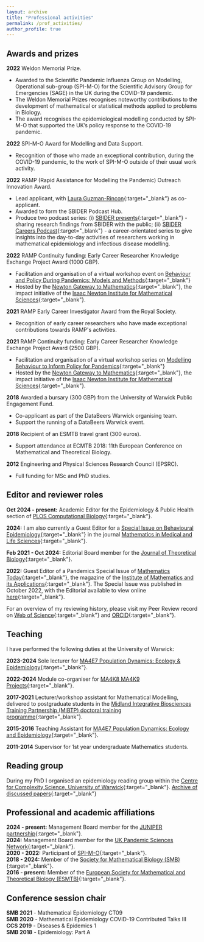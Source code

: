 ```yaml
---
layout: archive
title: "Professional activities"
permalink: /prof_activities/
author_profile: true
---
```


[MIBTP_link]: https://warwick.ac.uk/fac/cross_fac/mibtp/
[PopnDyn_link]: https://warwick.ac.uk/fac/sci/maths/undergrad/ughandbook/year4/ma4e7/
[readgroup_link]: https://warwick.ac.uk/fac/cross_fac/complexity/people/students/dtc/students2012/hill/epi_reading_group/
[Publons_link]: https://publons.com/author/1514993/edward-m-hill
[WOS_link]: https://www.webofscience.com/wos/author/record/172620
[ORCID_link]: https://orcid.org/0000-0002-2992-2004
[JTB_link]: https://www.journals.elsevier.com/journal-of-theoretical-biology

## Awards and prizes

**2022** Weldon Memorial Prize.

* Awarded to the Scientific Pandemic Influenza Group on Modelling, Operational sub-group (SPI-M-O) for the Scientific Advisory Group for Emergencies (SAGE) in the UK during the COVID-19 pandemic.
* The Weldon Memorial Prizes recognises noteworthy contributions to the development of mathematical or statistical methods applied to problems in Biology.
* The award recognises the epidemiological modelling conducted by SPI-M-O that supported the UK’s policy response to the COVID-19 pandemic.

**2022** SPI-M-O Award for Modelling and Data Support.

* Recognition of those who made an exceptional contribution, during the COVID-19 pandemic, to the work of SPI-M-O outside of their usual work activity.

**2022** RAMP (Rapid Assistance for Modelling the Pandemic) Outreach Innovation Award.

* Lead applicant, with [Laura Guzman-Rincon](https://warwick.ac.uk/fac/sci/mathsys/people/students/2015intake/guzmanrincon/){:target="_blank"} as co-applicant.
* Awarded to form the SBIDER Podcast Hub.
* Produce two podcast series: (i) [SBIDER presents](https://sbiderpresents.podbean.com){:target="_blank"} - sharing research findings from SBIDER with the public; (ii) [SBIDER Careers Podcast](https://sbidercareerspodcast.podbean.com){:target="_blank"} - a career-orientated series to give insights into the day-to-day activities of researchers working in mathematical epidemiology and infectious disease modelling.

**2022** RAMP Continuity funding: Early Career Researcher Knowledge Exchange Project Award (1000 GBP).

* Facilitation and organisation of a virtual workshop event on [Behaviour and Policy During Pandemics: Models and Methods](https://gateway.newton.ac.uk/event/tgm114){:target="_blank"}
* Hosted by the [Newton Gateway to Mathematics](https://gateway.newton.ac.uk/about){:target="_blank"}, the impact initiative of the [Isaac Newton Institute for Mathematical Sciences](https://www.newton.ac.uk/){:target="_blank"}.

**2021** RAMP Early Career Investigator Award from the Royal Society.

* Recognition of early career researchers who have made exceptional contributions towards RAMP's activities.

**2021** RAMP Continuity funding: Early Career Researcher Knowledge Exchange Project Award (2500 GBP).

* Facilitation and organisation of a virtual workshop series on [Modelling Behaviour to Inform Policy for Pandemics](https://gateway.newton.ac.uk/event/tgm103){:target="_blank"}
* Hosted by the [Newton Gateway to Mathematics](https://gateway.newton.ac.uk/about){:target="_blank"}, the impact initiative of the [Isaac Newton Institute for Mathematical Sciences](https://www.newton.ac.uk/){:target="_blank"}.

**2018** Awarded a bursary (300 GBP) from the University of Warwick Public Engagement Fund.

* Co-applicant as part of the DataBeers Warwick organising team.
* Support the running of a DataBeers Warwick event.

**2018** Recipient of an ESMTB travel grant (300 euros).

* Support attendance at ECMTB 2018: 11th European Conference on Mathematical and Theoretical Biology.

**2012** Engineering and Physical Sciences Research Council (EPSRC).

* Full funding for MSc and PhD studies.


## Editor and reviewer roles

**Oct 2024 - present:** Academic Editor for the Epidemiology & Public Health section of [PLOS Computational Biology](https://journals.plos.org/ploscompbiol/){:target="_blank"}.

**2024:** I am also currently a Guest Editor for a [Special Issue on Behavioural Epidemiology](https://www.tandfonline.com/doi/full/10.1080/29937574.2024.2321740){:target="_blank"} in the journal [Mathematics in Medical and Life Sciences](https://www.tandfonline.com/journals/tmls20){:target="_blank"}.

**Feb 2021 - Oct 2024:** Editorial Board member for the [Journal of Theoretical Biology][JTB_link]{:target="_blank"}.

**2022:** Guest Editor of a Pandemics Special Issue of [Mathematics Today](https://ima.org.uk/publications/mathematics-today/){:target="_blank"}, the magazine of the [Institute of Mathematics and its Applications](https://ima.org.uk/about-us/){:target="_blank"}. The Special Issue was published in October 2022, with the Editorial available to view online [here](https://ima.org.uk/20322/pandemics-special-issue-editorial/){:target="_blank"}.

For an overview of my reviewing history, please visit my Peer Review record on [Web of Science][Publons_link]{:target="_blank"} and [ORCID][ORCID_link]{:target="_blank"}.

## Teaching
I have performed the following duties at the University of Warwick:

**2023-2024** Sole lecturer for [MA4E7 Population Dynamics: Ecology & Epidemiology](https://warwick.ac.uk/fac/sci/maths/currentstudents/ughandbook/year4/ma4e7){:target="_blank"}.

**2022-2024** Module co-organiser for [MA4K8 MA4K9 Projects](https://warwick.ac.uk/fac/sci/maths/currentstudents/ughandbook/year4/ma469/){:target="_blank"}.

**2017-2021** Lecturer/workshop assistant for Mathematical Modelling, delivered to postgraduate students in the [Midland Integrative Biosciences Training Partnership (MIBTP) doctoral training programme][MIBTP_link]{:target="_blank"}.

**2015-2016** Teaching Assistant for [MA4E7 Population Dynamics: Ecology and Epidemiology][PopnDyn_link]{:target="_blank"}.

**2011-2014** Supervisor for 1st year undergraduate Mathematics students.

## Reading group
During my PhD I organised an epidemiology reading group within the [Centre for Complexity Science, University of Warwick](https://warwick.ac.uk/fac/cross_fac/complexity/){:target="_blank"}. [Archive of discussed papers][readgroup_link]{:target="_blank"}

## Professional and academic affiliations
**2024 - present:** Management Board member for the [JUNIPER partnership](https://maths.org/juniper/){:target="_blank"}. <br/>
**2024:** Management Board member for the [UK Pandemic Sciences Network](https://www.thepandemicinstitute.org/work-with-us/uk-pandemic-sciences-network/){:target="_blank"}. <br/>
**2020 - 2022:** Participant of [SPI-M-O](https://www.gov.uk/government/publications/scientific-advisory-group-for-emergencies-sage-coronavirus-covid-19-response-membership/list-of-participants-of-sage-and-related-sub-groups#scientific-pandemic-influenza-group-on-modelling-spi-m){:target="_blank"}. <br/>
**2018 - 2024:** Member of the [Society for Mathematical Biology (SMB)](https://www.smb.org){:target="_blank"}. <br/>
**2016 - present:** Member of the [European Society for Mathematical and Theoretical Biology (ESMTB)](https://www.esmtb.org){:target="_blank"}.

## Conference session chair
**SMB 2021** - Mathematical Epidemiology CT09 <br/>
**SMB 2020** - Mathematical Epidemiology COVID-19 Contributed Talks III <br/>
**CCS 2019** - Diseases & Epidemics 1 <br/>
**SMB 2018** - Epidemiology: Part A
